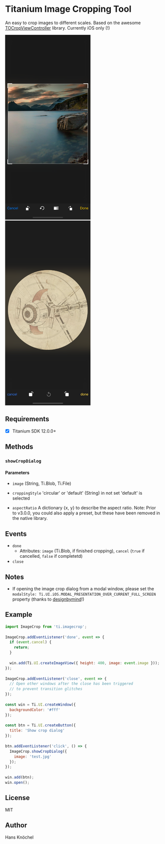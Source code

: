 # Titanium Image Cropping Tool

An easy to crop images to different scales. Based on the awesome [TOCropViewController](https://github.com/TimOliver/TOCropViewController) library. Currently iOS only (!)

<img src="./example.png" height="600" alt="Example Screenshot" />
<img src="./IMG_0827.PNG" height="600" alt="Example Screenshot rounded cropping" />

## Requirements

- [x] Titanium SDK 12.0.0+

## Methods

### `showCropDialog`

#### Parameters

- `image` (String, Ti.Blob, Ti.File)
- `croppingStyle` 'circular' or 'default' (String) in not set 'default' is selected

- `aspectRatio` A dictionary {x, y} to describe the aspect ratio. Note: Prior to v3.0.0,
you could also apply a preset, but these have been removed in the native library.

## Events

- `done`
  - Attributes: `image` (Ti.Blob, if finished cropping), `cancel` (`true` if cancelled, `false` if completetd)
- `close`

## Notes

- If opening the image crop dialog from a modal window, please set the `modalStyle: Ti.UI.iOS.MODAL_PRESENTATION_OVER_CURRENT_FULL_SCREEN` property (thanks to [designbymind](https://github.com/designbymind)!)

## Example

```js
import ImageCrop from 'ti.imagecrop';

ImageCrop.addEventListener('done', event => {
  if (event.cancel) {
    return;
  }

  win.add(Ti.UI.createImageView({ height: 400, image: event.image }));
});

ImageCrop.addEventListener('close', event => {
  // Open other windows after the close has been triggered
  // to prevent transition glitches
});

const win = Ti.UI.createWindow({
  backgroundColor: '#fff'
});

const btn = Ti.UI.createButton({
  title: 'Show crop dialog'
});

btn.addEventListener('click', () => {
  ImageCrop.showCropDialog({
    image: 'test.jpg'
  });
});

win.add(btn);
win.open();
```

## License

MIT

## Author

Hans Knöchel
